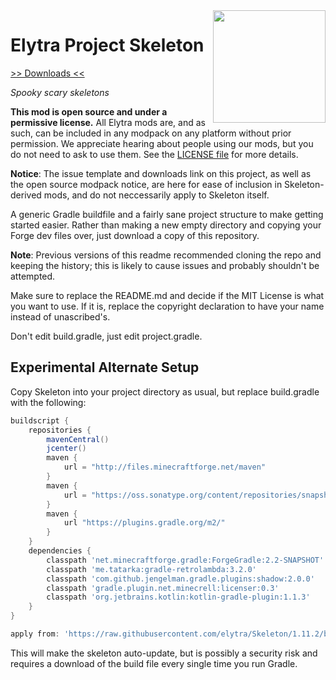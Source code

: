 <img src="https://unascribed.com/f/a231ace4_trumpet.png" align="right" width="180px"/>

# Elytra Project Skeleton

[>> Downloads <<](https://github.com/elytra/Skeleton/releases)

*Spooky scary skeletons*

**This mod is open source and under a permissive license.** All Elytra mods are,
and as such, can be included in any modpack on any platform without prior
permission. We appreciate hearing about people using our mods, but you do not
need to ask to use them. See the [LICENSE file](LICENSE) for more details.

**Notice**: The issue template and downloads link on this project, as
well as the open source modpack notice, are here for ease of inclusion
in Skeleton-derived mods, and do not neccessarily apply to Skeleton itself.

A generic Gradle buildfile and a fairly sane project structure to make
getting started easier. Rather than making a new empty directory and
copying your Forge dev files over, just download a copy of this repository.

**Note**: Previous versions of this readme recommended cloning the repo and
keeping the history; this is likely to cause issues and probably shouldn't
be attempted.

Make sure to replace the README.md and decide if the MIT License is what
you want to use. If it is, replace the copyright declaration to have your
name instead of unascribed's.

Don't edit build.gradle, just edit project.gradle.

## Experimental Alternate Setup

Copy Skeleton into your project directory as usual, but replace build.gradle
with the following:

```gradle
buildscript {
	repositories {
		mavenCentral()
		jcenter()
		maven {
			url = "http://files.minecraftforge.net/maven"
		}
		maven {
			url = "https://oss.sonatype.org/content/repositories/snapshots/"
		}
		maven {
			url "https://plugins.gradle.org/m2/"
		}
	}
	dependencies {
		classpath 'net.minecraftforge.gradle:ForgeGradle:2.2-SNAPSHOT'
		classpath 'me.tatarka:gradle-retrolambda:3.2.0'
		classpath 'com.github.jengelman.gradle.plugins:shadow:2.0.0'
		classpath 'gradle.plugin.net.minecrell:licenser:0.3'
		classpath 'org.jetbrains.kotlin:kotlin-gradle-plugin:1.1.3'
	}
}

apply from: 'https://raw.githubusercontent.com/elytra/Skeleton/1.11.2/build.gradle'
```

This will make the skeleton auto-update, but is possibly a security risk and
requires a download of the build file every single time you run Gradle.
